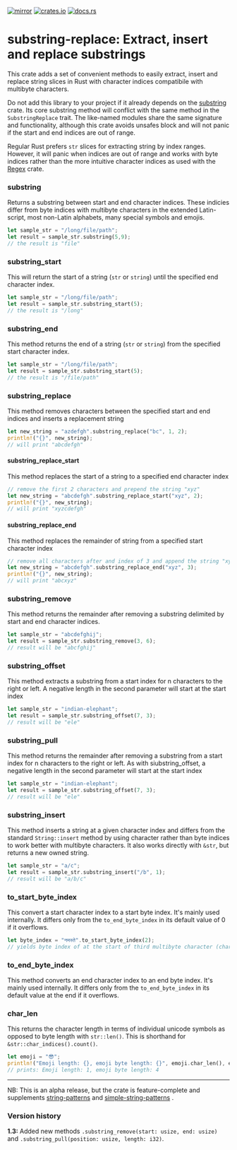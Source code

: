 [![mirror](https://img.shields.io/badge/mirror-github-blue)](https://github.com/neilg63/substring-replace)
[![crates.io](https://img.shields.io/crates/v/substring-replace.svg)](https://crates.io/crates/substring-replace)
[![docs.rs](https://docs.rs/substring-replace/badge.svg)](https://docs.rs/substring-replace)

# substring-replace: Extract, insert and replace substrings

This crate adds a set of convenient methods to easily extract, insert and replace string slices in Rust with character indices compatibile with multibyte characters.

Do not add this library to your project if it already depends on the [substring](https://crates.io/crates/substring) crate. Its core substring method will conflict with the same method in the ```SubstringReplace``` trait. The like-named modules share the same signature and functionality, although this crate avoids unsafes block and will not panic if the start and end indices are out of range.

Regular Rust prefers ```str``` slices for extracting string by index ranges. However, it will panic when indices are out of range and works with byte indices rather than the more intuitive character indices as used with the [Regex](https://crates.io/crates/regex) crate. 

### substring

Returns a substring between start and end character indices. These indicies differ from byte indices with multibyte characters in the extended Latin-script, most non-Latin alphabets, many special symbols and emojis.

```rust
let sample_str = "/long/file/path";
let result = sample_str.substring(5,9);
// the result is "file"
```

### substring_start

This will return the start of a string (```str``` or ```string```) until the specified end character index.
```rust
let sample_str = "/long/file/path";
let result = sample_str.substring_start(5);
// the result is "/long"
```


### substring_end

This method returns the end of a string (```str``` or ```string```) from the specified start character index.
```rust
let sample_str = "/long/file/path";
let result = sample_str.substring_start(5);
// the result is "/file/path"
```


### substring_replace

This method removes characters between the specified start and end indices and inserts a replacement string
```rust
let new_string = "azdefgh".substring_replace("bc", 1, 2);
println!("{}", new_string);
// will print "abcdefgh"
```

#### substring_replace_start

This method replaces the start of a string to a specified end character index
```rust
// remove the first 2 characters and prepend the string "xyz"
let new_string = "abcdefgh".substring_replace_start("xyz", 2);
println!("{}", new_string);
// will print "xyzcdefgh"
```

#### substring_replace_end

This method replaces the remainder of string from a specified start character index
```rust
// remove all characters after and index of 3 and append the string "xyz"
let new_string = "abcdefgh".substring_replace_end("xyz", 3);
println!("{}", new_string);
// will print "abcxyz"
```

### substring_remove
This method returns the remainder after removing a substring delimited by start and end character indices.
```rust
let sample_str = "abcdefghij";
let result = sample_str.substring_remove(3, 6);
// result will be "abcfghij"
```

### substring_offset
This method extracts a substring from a start index for n characters to the right or left.
A negative length in the second parameter will start at the start index
```rust
let sample_str = "indian-elephant";
let result = sample_str.substring_offset(7, 3);
// result will be "ele"
```

### substring_pull
This method returns the remainder after removing a substring from a start index for n characters to the right or left.
As with siubstring_offset, a negative length in the second parameter will start at the start index
```rust
let sample_str = "indian-elephant";
let result = sample_str.substring_offset(7, 3);
// result will be "ele"
```

### substring_insert

This method inserts a string at a given character index and differs from the standard ```String::insert``` method by using character rather than byte indices to work better with multibyte characters. It also works directly with ```&str```, but returns a new owned string.

```rust
let sample_str = "a/c";
let result = sample_str.substring_insert("/b", 1);
// result will be "a/b/c"
```

### to_start_byte_index

This convert a start character index to a start byte index. It's mainly used internally.
It differs only from the ```to_end_byte_index``` in its default value of 0 if it overflows.
```rust
let byte_index = "नमस्ते".to_start_byte_index(2);
// yields byte index of at the start of third multibyte character (character index 2). It should be 6
```

### to_end_byte_index

This method converts an end character index to an end byte index. It's mainly used internally.
It differs only from the ```to_end_byte_index``` in its default value at the end if it overflows.

### char_len

This returns the character length in terms of individual unicode symbols as opposed to byte length with ```str::len()```.
This is shorthand for ```&str::char_indices().count()```.
```rust
let emoji = "😎";
println!("Emoji length: {}, emoji byte length: {}", emoji.char_len(), emoji.len() );
// prints: Emoji length: 1, emoji byte length: 4
```

---

NB: This is an alpha release, but the crate is feature-complete and supplements [string-patterns](https://crates.io/crates/string-patterns) and [simple-string-patterns](https://crates.io/crates/simple-string-patterns) .

### Version history

**1.3:** Added new methods ```.substring_remove(start: usize, end: usize)``` and ```.substring_pull(position: usize, length: i32)```.